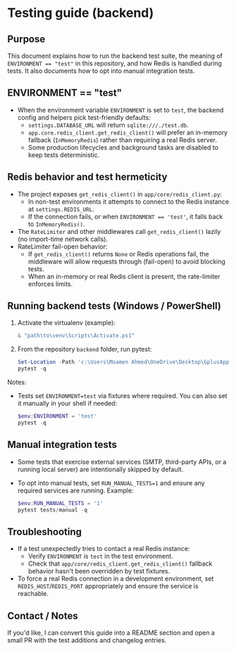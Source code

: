 # Testing guide (backend)

## Purpose

This document explains how to run the backend test suite, the meaning of `ENVIRONMENT == "test"` in this repository, and how Redis is handled during tests. It also documents how to opt into manual integration tests.

## ENVIRONMENT == "test"

- When the environment variable `ENVIRONMENT` is set to `test`, the backend config and helpers pick test-friendly defaults:
  - `settings.DATABASE_URL` will return `sqlite:///./test.db`.
  - `app.core.redis_client.get_redis_client()` will prefer an in-memory fallback (`InMemoryRedis`) rather than requiring a real Redis server.
  - Some production lifecycles and background tasks are disabled to keep tests deterministic.

## Redis behavior and test hermeticity

- The project exposes `get_redis_client()` in `app/core/redis_client.py`:
  - In non-test environments it attempts to connect to the Redis instance at `settings.REDIS_URL`.
  - If the connection fails, or when `ENVIRONMENT == 'test'`, it falls back to `InMemoryRedis()`.
- The `RateLimiter` and other middlewares call `get_redis_client()` lazily (no import-time network calls).
- RateLimiter fail-open behavior:
  - If `get_redis_client()` returns `None` or Redis operations fail, the middleware will allow requests through (fail-open) to avoid blocking tests.
  - When an in-memory or real Redis client is present, the rate-limiter enforces limits.

## Running backend tests (Windows / PowerShell)

1. Activate the virtualenv (example):

    ```powershell
    & "path\to\venv\Scripts\Activate.ps1"
    ```

2. From the repository `backend` folder, run pytest:

    ```powershell
    Set-Location -Path 'c:\Users\Moamen Ahmed\OneDrive\Desktop\GplusApp\backend'
    pytest -q
    ```

Notes:

- Tests set `ENVIRONMENT=test` via fixtures where required. You can also set it manually in your shell if needed:

    ```powershell
    $env:ENVIRONMENT = 'test'
    pytest -q
    ```

## Manual integration tests

- Some tests that exercise external services (SMTP, third-party APIs, or a running local server) are intentionally skipped by default.
- To opt into manual tests, set `RUN_MANUAL_TESTS=1` and ensure any required services are running. Example:

    ```powershell
    $env:RUN_MANUAL_TESTS = '1'
    pytest tests/manual -q
    ```

## Troubleshooting

- If a test unexpectedly tries to contact a real Redis instance:
  - Verify `ENVIRONMENT` is `test` in the test environment.
  - Check that `app/core/redis_client.get_redis_client()` fallback behavior hasn't been overridden by test fixtures.
- To force a real Redis connection in a development environment, set `REDIS_HOST`/`REDIS_PORT` appropriately and ensure the service is reachable.

## Contact / Notes

If you'd like, I can convert this guide into a README section and open a small PR with the test additions and changelog entries.
